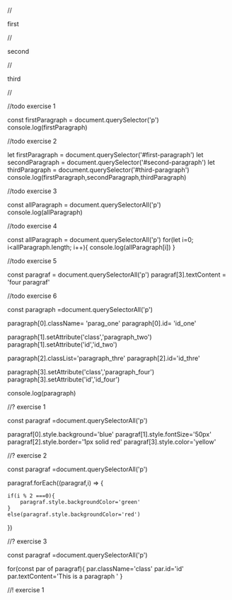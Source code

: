 
// <p class="paragraph" id="first-paragraph">first</p>
// <p class="paragraph" id="second-paragraph">second</p>
// <p class="paragraph" id="third-paragraph">third</p>
// <p class="paragraph"></p>

//todo exercise 1

const firstParagraph = document.querySelector('p')
console.log(firstParagraph)

//todo exercise 2

let firstParagraph = document.querySelector('#first-paragraph')
let secondParagraph = document.querySelector('#second-paragraph')
let thirdParagraph = document.querySelector('#third-paragraph') 
console.log(firstParagraph,secondParagraph,thirdParagraph)

//todo exercise 3

const allParagraph = document.querySelectorAll('p')
console.log(allParagraph)

//todo exercise 4

const allParagraph = document.querySelectorAll('p')
for(let i=0; i<allParagraph.length; i++){
    console.log(allParagraph[i])
}

//todo exercise 5

const paragraf = document.querySelectorAll('p')
paragraf[3].textContent = 'four paragraf'

//todo exercise 6

const paragraph =document.querySelectorAll('p')

paragraph[0].className= 'parag_one'
paragraph[0].id= 'id_one'

paragraph[1].setAttribute('class','paragraph_two')
paragraph[1].setAttribute('id','id_two')

paragraph[2].classList='paragraph_thre'
paragraph[2].id='id_thre'

paragraph[3].setAttribute('class','paragraph_four')
paragraph[3].setAttribute('id','id_four')


console.log(paragraph)


//? exercise 1

const paragraf =document.querySelectorAll('p')

paragraf[0].style.background='blue'
paragraf[1].style.fontSize='50px'
paragraf[2].style.border='1px solid red'
paragraf[3].style.color='yellow'

//? exercise 2

const paragraf =document.querySelectorAll('p')

 
paragraf.forEach((paragraf,i) => {
    
    if(i % 2 ===0){
        paragraf.style.backgroundColor='green'
    }
    else(paragraf.style.backgroundColor='red')
})

//? exercise 3

const paragraf =document.querySelectorAll('p')

for(const par of paragraf){
    par.className='class'
    par.id='id'
    par.textContent='This is a paragraph '
}

//! exercise 1